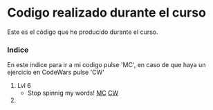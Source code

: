 Codigo realizado durante el curso
=================================
Este es el código que he producido durante el curso.
### Indice
En este indice para ir a mi codigo pulse 'MC', en caso de que haya un ejercicio en CodeWars  pulse 'CW' 
1. Lvl 6
    - Stop spinnig my words! [MC](./Lvl%206/stop_spinnig_my_words.py) [CW](https://www.codewars.com/kata/5264d2b162488dc400000001)
2. 